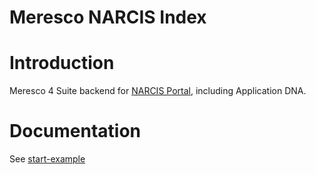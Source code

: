  Meresco NARCIS Index
==========================

Introduction
============

Meresco 4 Suite backend for [NARCIS Portal](https://www.narcis.nl), including Application DNA.

Documentation
=============

See [start-example](/doc/start-example.md)
